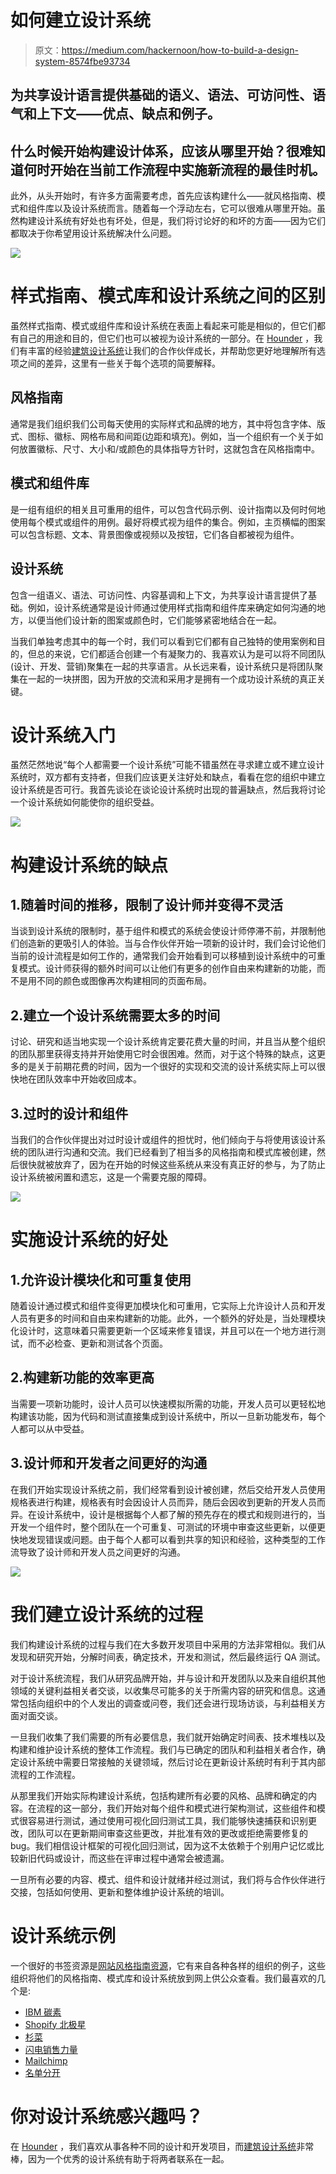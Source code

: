# 如何建立设计系统

> 原文：<https://medium.com/hackernoon/how-to-build-a-design-system-8574fbe93734>

## 为共享设计语言提供基础的语义、语法、可访问性、语气和上下文——优点、缺点和例子。

## 什么时候开始构建设计体系，应该从哪里开始？很难知道何时开始在当前工作流程中实施新流程的最佳时机。

此外，从头开始时，有许多方面需要考虑，首先应该构建什么——就风格指南、模式和组件库以及设计系统而言。随着每一个浮动左右，它可以很难从哪里开始。虽然构建设计系统有好处也有坏处，但是，我们将讨论好的和坏的方面——因为它们都取决于你希望用设计系统解决什么问题。

![](img/1288d2ea487848d4bb4d4b62202c6a5e.png)

# 样式指南、模式库和设计系统之间的区别

虽然样式指南、模式或组件库和设计系统在表面上看起来可能是相似的，但它们都有自己的用途和目的，但它们也可以被视为设计系统的一部分。在 [Hounder](https://www.hounder.co) ，我们有丰富的经验[建筑设计系统](https://www.hounder.co/services/enterprise-design-systems)让我们的合作伙伴成长，并帮助您更好地理解所有选项之间的差异，这里有一些关于每个选项的简要解释。

## 风格指南

通常是我们组织我们公司每天使用的实际样式和品牌的地方，其中将包含字体、版式、图标、徽标、网格布局和间距(边距和填充)。例如，当一个组织有一个关于如何放置徽标、尺寸、大小和/或颜色的具体指导方针时，这就包含在风格指南中。

## 模式和组件库

是一组有组织的相关且可重用的组件，可以包含代码示例、设计指南以及何时何地使用每个模式或组件的用例。最好将模式视为组件的集合。例如，主页横幅的图案可以包含标题、文本、背景图像或视频以及按钮，它们各自都被视为组件。

## 设计系统

包含一组语义、语法、可访问性、内容基调和上下文，为共享设计语言提供了基础。例如，设计系统通常是设计师通过使用样式指南和组件库来确定如何沟通的地方，以便当他们设计新的图案或颜色时，它们能够紧密地结合在一起。

当我们单独考虑其中的每一个时，我们可以看到它们都有自己独特的使用案例和目的，但总的来说，它们都适合创建一个有凝聚力的、我喜欢认为是可以将不同团队(设计、开发、营销)聚集在一起的共享语言。从长远来看，设计系统只是将团队聚集在一起的一块拼图，因为开放的交流和采用才是拥有一个成功设计系统的真正关键。

# 设计系统入门

虽然茫然地说“每个人都需要一个设计系统”可能不错虽然在寻求建立或不建立设计系统时，双方都有支持者，但我们应该更关注好处和缺点，看看在您的组织中建立设计系统是否可行。我首先谈论在谈论设计系统时出现的普遍缺点，然后我将讨论一个设计系统如何能使你的组织受益。

![](img/a64e82f8dfb9148047136ce5107f3ba2.png)

# 构建设计系统的缺点

## 1.随着时间的推移，限制了设计师并变得不灵活

当谈到设计系统的限制时，基于组件和模式的系统会使设计师停滞不前，并限制他们创造新的更吸引人的体验。当与合作伙伴开始一项新的设计时，我们会讨论他们当前的设计流程是如何工作的，通常我们会开始看到可以移植到设计系统中的可重复模式。设计师获得的额外时间可以让他们有更多的创作自由来构建新的功能，而不是用不同的颜色或图像再次构建相同的页面布局。

## 2.建立一个设计系统需要太多的时间

讨论、研究和适当地实现一个设计系统肯定要花费大量的时间，并且当从整个组织的团队那里获得支持并开始使用它时会很困难。然而，对于这个特殊的缺点，这更多的是关于前期花费的时间，因为一个很好的实现和交流的设计系统实际上可以很快地在团队效率中开始收回成本。

## 3.过时的设计和组件

当我们的合作伙伴提出对过时设计或组件的担忧时，他们倾向于与将使用该设计系统的团队进行沟通和交流。我们已经看到了相当多的风格指南和模式库被创建，然后很快就被放弃了，因为在开始的时候这些系统从来没有真正好的参与，为了防止设计系统被闲置和遗忘，这是一个需要克服的障碍。

![](img/f8a4eceabb8592309657df226f96d3b3.png)

# 实施设计系统的好处

## 1.允许设计模块化和可重复使用

随着设计通过模式和组件变得更加模块化和可重用，它实际上允许设计人员和开发人员有更多的时间和自由来构建新的功能。此外，一个额外的好处是，当处理模块化设计时，这意味着只需要更新一个区域来修复错误，并且可以在一个地方进行测试，而不必检查、更新和测试各个页面。

## 2.构建新功能的效率更高

当需要一项新功能时，设计人员可以快速模拟所需的功能，开发人员可以更轻松地构建该功能，因为代码和测试直接集成到设计系统中，所以一旦新功能发布，每个人都可以从中受益。

## 3.设计师和开发者之间更好的沟通

在我们开始实现设计系统之前，我们经常看到设计被创建，然后交给开发人员使用规格表进行构建，规格表有时会因设计人员而异，随后会因收到更新的开发人员而异。在设计系统中，设计是根据每个人都了解的预先存在的模式和规则进行的，当开发一个组件时，整个团队在一个可重复、可测试的环境中审查这些更新，以便更快地发现错误或问题。由于每个人都可以看到共享的知识和经验，这种类型的工作流导致了设计师和开发人员之间更好的沟通。

![](img/938f80c4f484c1f3e7777d60f2333ebc.png)

# 我们建立设计系统的过程

我们构建设计系统的过程与我们在大多数开发项目中采用的方法非常相似。我们从发现和研究开始，分解时间表，确定技术，开发和测试，然后最终运行 QA 测试。

对于设计系统流程，我们从研究品牌开始，并与设计和开发团队以及来自组织其他领域的关键利益相关者交谈，以收集尽可能多的关于所需内容的研究和信息。这通常包括向组织中的个人发出的调查或问卷，我们还会进行现场访谈，与利益相关方面对面交谈。

一旦我们收集了我们需要的所有必要信息，我们就开始确定时间表、技术堆栈以及构建和维护设计系统的整体工作流程。我们与已确定的团队和利益相关者合作，确定设计系统中需要日常接触的关键领域，然后讨论在更新设计系统时有利于其内部流程的工作流程。

从那里我们开始实际构建设计系统，包括构建所有必要的风格、品牌和确定的内容。在流程的这一部分，我们开始对每个组件和模式进行架构测试，这些组件和模式很容易进行测试，通过使用可视化回归测试工具，我们能够快速捕获和识别更改，团队可以在更新期间审查这些更改，并批准有效的更改或拒绝需要修复的 bug。我们相信设计框架的可视化回归测试，因为这不太依赖于个别用户记忆或比较新旧代码或设计，而这些在评审过程中通常会被遗漏。

一旦所有必要的内容、模式、组件和设计就绪并经过测试，我们将与合作伙伴进行交接，包括如何使用、更新和整体维护设计系统的培训。

# 设计系统示例

一个很好的书签资源是[网站风格指南资源](http://styleguides.io/examples.html)，它有来自各种各样的组织的例子，这些组织将他们的风格指南、模式库和设计系统放到网上供公众查看。我们最喜欢的几个是:

*   [IBM 碳素](https://www.carbondesignsystem.com/guidelines/accessibility/overview)
*   [Shopify 北极星](https://polaris.shopify.com/)
*   [杉菜](https://rei.github.io/rei-cedar-docs/)
*   [闪电销售力量](https://www.lightningdesignsystem.com/)
*   [Mailchimp](http://ux.mailchimp.com/patterns/)
*   [名单分开](https://alistapart.com/about/style-guide)

# 你对设计系统感兴趣吗？

在 [Hounder](https://www.hounder.co) ，我们喜欢从事各种不同的设计和开发项目，而[建筑设计系统](https://www.hounder.co/services/enterprise-design-systems)非常棒，因为一个优秀的设计系统有助于将两者联系在一起。